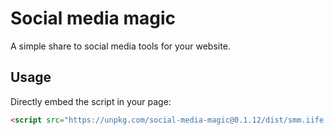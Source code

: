 Social media magic
========

A simple share to social media tools for your website.

Usage
-----

Directly embed the script in your page:

```html
<script src="https://unpkg.com/social-media-magic@0.1.12/dist/smm.iife.js" async></script>
```

